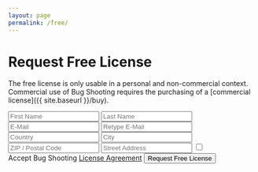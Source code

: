 ```yaml
---
layout: page
permalink: /free/
---
```


# Request Free License

The free license is only usable in a personal and non-commercial context. Commercial use of Bug Shooting requires the purchasing of a [commercial license]({{ site.baseurl }}/buy).

<form method="POST" action="https://Services.bugshooting.com/rest/freelicense">
  <input class="form-control" type="text" required name="firstname" placeholder="First Name">
  <input class="form-control" type="text" required name="lastname" placeholder="Last Name">
  <input class="form-control" type="text" required name="email" placeholder="E-Mail">
  <input class="form-control" type="text" required name="email2" placeholder="Retype E-Mail">
  <input class="form-control" type="text" required name="country" placeholder="Country">
  <input class="form-control" type="text" required name="city" placeholder="City">
  <input class="form-control" type="text" required name="zip" placeholder="ZIP / Postal Code">
  <input class="form-control" type="text" required name="street" placeholder="Street Address">
  <input class="form-check-input" type="checkbox" id="AgreementCheckbox" required name="agreement">
  <div class="form-check">
    <label class="form-check-label" for="AgreementCheckbox">Accept Bug Shooting <a href="{{ site.baseurl }}/agreement">License Agreement</a></label>
    <button class="btn btn-lg btn-primary btn-block" type="submit">Request Free License</button>
   </div>
</form>
